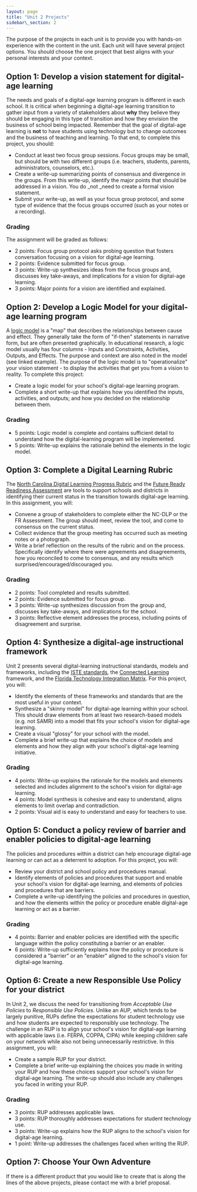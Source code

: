 ```yaml
---
layout: page
title: "Unit 2 Projects"
sidebar\_section: 2
---
```

The purpose of the projects in each unit is to provide you with hands-on experience with the content in the unit. Each unit will have several project options. You should choose the one project that best aligns with your personal interests and your context.

## Option 1: Develop a vision statement for digital-age learning
The needs and goals of a digital-age learning program is different in each school. It is critical when beginning a digital-age learning transition to gather input from a variety of stakeholders about **why** they believe they should be engaging in this type of transition and how they envision the business of school being impacted. Remember that the goal of digital-age learning is **not** to have students using technology but to change outcomes and the business of teaching and learning. To that end, to complete this project, you should:
* Conduct at least two focus group sessions. Focus groups may be small, but should be with two different groups (i.e. teachers, students, parents, administrators, counselors, etc.).
* Create a write-up summarizing points of consensus and divergence in the groups. From this write-up, identify the major points that should be addressed in a vision. You do \_not \_need to create a formal vision statement.
* Submit your write-up, as well as your focus group protocol, and some type of evidence that the focus groups occurred (such as your notes or a recording).

### Grading
The assignment will be graded as follows:
* 2 points: Focus group protocol asks probing question that fosters conversation focusing on a vision for digital-age learning.
* 2 points: Evidence submitted for focus group.
* 3 points: Write-up synthesizes ideas from the focus groups and, discusses key take-aways, and implications for a vision for digital-age learning.
* 3 points: Major points for a vision are identified and explained.

## Option 2: Develop a Logic Model for your digital-age learning program
A [logic model][1] is a "map" that describes the relationships between cause and effect. They generally take the form of "if-then" statements in narrative form, but are often presented graphically. In educational research, a logic model usually has four columns - Inputs and Constraints, Activities, Outputs, and Effects. The purpose and context are also noted in the model (see linked example). The purpose of the logic model is to "operationalize" your vision statement - to display the activities that get you from a vision to reality. To complete this project:
* Create a logic model for your school's digital-age learning program.
* Complete a short write-up that explains how you identified the inputs, activities, and outputs; and how you decided on the relationship between them.

### Grading
* 5 points: Logic model is complete and contains sufficient detail to understand how the digital-learning program will be implemented.
* 5 points: Write-up explains the rationale behind the elements in the logic model. 

## Option 3: Complete a Digital Learning Rubric
The [North Carolina Digital Learning Progress Rubric][2] and the [Future Ready Readiness Assessment][3] are tools to support schools and districts in identifying their current status in the transition towards digital-age learning. In this assignment, you will:
* Convene a group of stakeholders to complete either the NC-DLP or the FR Assessment. The group should meet, review the tool, and come to consensus on the current status.
* Collect evidence that the group meeting has occurred such as meeting notes or a photograph.
* Write a brief reflection on the results of the rubric and on the process. Specifically identify where there were agreements and disagreements, how you reconciled to come to consensus, and any results which surprised/encouraged/discouraged you.
### Grading
* 2 points: Tool completed and results submitted.
* 2 points: Evidence submitted for focus group.
* 3 points: Write-up synthesizes discussion from the group and, discusses key take-aways, and implications for the school.
* 3 points: Reflective element addresses the process, including points of disagreement and surprise.

## Option 4: Synthesize a digital-age instructional framework
Unit 2 presents several digital-learning instructional standards, models and frameworks, including the [ISTE standards][4], the [Connected Learning][5] framework,  and the [Florida Technology Integration Matrix][6]. For this project, you will:
* Identify the elements of these frameworks and standards that are the most useful in your context.
* Synthesize a "skinny model" for digital-age learning within your school. This should draw elements from at least two research-based models (e.g. not SAMR) into a model that fits your school's vision for digital-age learning. 
* Create a visual "glossy" for your school with the model.
* Complete a brief write-up that explains the choice of models and elements and how they align with your school's digital-age learning initiative.

### Grading
* 4 points: Write-up explains the rationale for the models and elements selected and includes alignment to the school's vision for digital-age learning.
* 4 points: Model synthesis is cohesive and easy to understand, aligns elements to limit overlap and contradiction.
* 2 points: Visual aid is easy to understand and easy for teachers to use.

## Option 5: Conduct a policy review of barrier and enabler policies to digital-age learning
The policies and procedures within a district can help encourage digital-age learning or can act as a deterrent to adoption. For this project, you will:
* Review your district and school policy and procedures manual.
* Identify elements of policies and procedures that support and enable your school's vision for digital-age learning, and elements of policies and procedures that are barriers.
* Complete a write-up identifying the policies and procedures in question, and how the elements within the policy or procedure enable digital-age learning or act as a barrier.

### Grading
* 4 points: Barrier and enabler policies are identified with the specific language within the policy constituting a barrier or an enabler.
* 6 points: Write-up sufficiently explains how the policy or procedure is considered a "barrier" or an "enabler" aligned to the school's vision for digital-age learning.

## Option 6: Create a new Responsible Use Policy for your district
In Unit 2, we discuss the need for transitioning from _Acceptable Use Policies_ to _Responsible Use Policies_. Unlike an AUP, which tends to be largely punitive, RUPs define the expectations for student technology use and how students are expected to responsibly use technology. The challenge in an RUP is to align your school's vision for digital-age learning with applicable laws (i.e. FERPA, COPPA, CIPA) while keeping children safe on your network while also not being unnecessarily restrictive. In this assignment, you will:
* Create a sample RUP for your district.
* Complete a brief write-up explaining the choices you made in writing your RUP and how these choices support your school's vision for digital-age learning. The write-up should also include any challenges you faced in writing your RUP.

### Grading
* 3 points: RUP addresses applicable laws.
* 3 points: RUP thoroughly addresses expectations for student technology use.
* 3 points: Write-up explains how the RUP aligns to the school's vision for digital-age learning.
* 1 point: Write-up addresses the challenges faced when writing the RUP.

## Option 7: Choose Your Own Adventure
If there is a different product that you would like to create that is along the lines of the above projects, please contact me with a brief proposal.

[1]:	https://ctb.ku.edu/en/table-of-contents/overview/models-for-community-health-and-development/logic-model-development/main
[2]:	https://ncdli.fi.ncsu.edu/rubric/index.html
[3]:	https://dashboard.futurereadyschools.org/framework
[4]:	https://www.iste.org/standards/for-students
[5]:	https://clalliance.org/about-connected-learning/
[6]:	https://fcit.usf.edu/matrix/matrix/